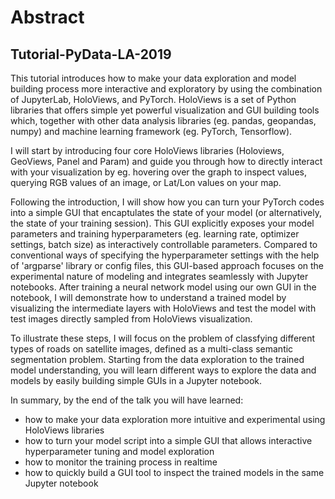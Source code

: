 # Abstract
## Tutorial-PyData-LA-2019

This tutorial introduces how to make your data exploration and model building process more interactive and exploratory by using the combination of JupyterLab, HoloViews, and PyTorch. HoloViews is a set of Python libraries that offers simple yet powerful visualization and GUI building tools which, together with other data analysis libraries (eg. pandas, geopandas, numpy) and machine learning framework (eg. PyTorch, Tensorflow).  

I will start by introducing four core HoloViews libraries (Holoviews, GeoViews, Panel and Param) and guide you through how to directly interact with your visualization by eg. hovering over the graph to inspect values, querying RGB values of an image, or Lat/Lon values on your map.

Following the introduction, I will show how you can turn your PyTorch codes into a simple GUI that encaptulates the state of your model (or alternatively, the state of your training session). This GUI explicitly exposes your model parameters and training hyperparameters (eg. learning rate, optimizer settings, batch size) as interactively controllable parameters. Compared to conventional ways of specifying the hyperparameter settings with the help of 'argparse' library or config files, this GUI-based approach focuses on the experimental nature of modeling and integrates seamlessly with Jupyter notebooks. After training a neural network model using our own GUI in the notebook, I will demonstrate how to understand a trained model by visualizing the intermediate layers with HoloViews and test the model with test images directly sampled from HoloViews visualization.

To illustrate these steps, I will focus on the problem of classfying different types of roads on satellite images, defined as a multi-class semantic segmentation problem. Starting from the data exploration to the trained model understanding, you will learn different ways to explore the data and models by easily building simple GUIs in a Jupyter notebook.

In summary, by the end of the talk you will have learned:

- how to make your data exploration more intuitive and experimental using HoloViews libraries
- how to turn your model script into a simple GUI that allows interactive hyperparameter tuning and model exploration
- how to monitor the training process in realtime
- how to quickly build a GUI tool to inspect the trained models in the same Jupyter notebook

